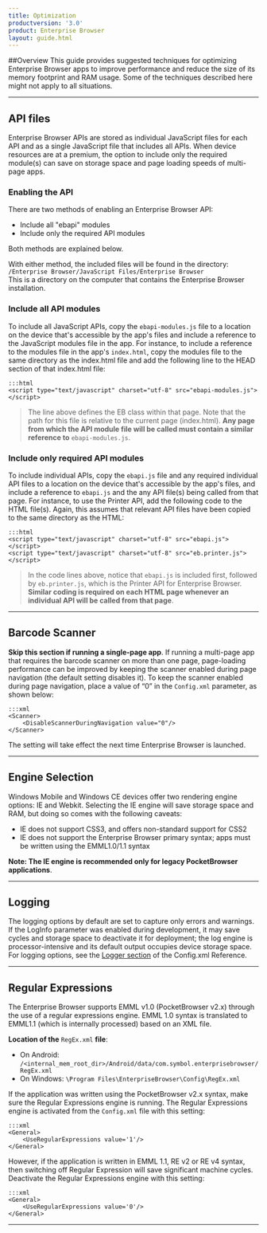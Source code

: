 ```yaml
---
title: Optimization
productversion: '3.0'
product: Enterprise Browser
layout: guide.html
---
```

##Overview 
This guide provides suggested techniques for optimizing Enterprise Browser apps to improve performance and reduce the size of its memory footprint and RAM usage. Some of the techniques described here might not apply to all situations. 

-----

## API files
Enterprise Browser APIs are stored as individual JavaScript files for each API and as a single JavaScript file that includes all APIs. When device resources are at a premium, the option to include only the required module(s) can save on storage space and page loading speeds of multi-page apps.

### Enabling the API
There are two methods of enabling an Enterprise Browser API:

* Include all "ebapi" modules
* Include only the required API modules

Both methods are explained below. 

With either method, the included files will be found in the directory:
<br> 
`/Enterprise Browser/JavaScript Files/Enterprise Browser`
<br>
This is a directory on the computer that contains the Enterprise Browser installation.

### Include all API modules
To include all JavaScript APIs, copy the `ebapi-modules.js` file to a location on the device that's accessible by the app's files and include a reference to the JavaScript modules file in the app. For instance, to include a reference to the modules file in the app's `index.html`, copy the modules file to the same directory as the index.html file and add the following line to the HEAD section of that index.html file:

    :::html
    <script type="text/javascript" charset="utf-8" src="ebapi-modules.js"></script>

> The line above defines the EB class within that page. Note that the path for this file is relative to the current page (index.html). **Any page from which the API module file will be called must contain a similar reference to** `ebapi-modules.js`.

### Include only required API modules
To include individual APIs, copy the `ebapi.js` file and any required individual API files to a location on the device that's accessible by the app's files, and include a reference to `ebapi.js` and the any API file(s) being called from that page. For instance, to use the Printer API, add the following code to the HTML file(s). Again, this assumes that relevant API files have been copied to the same directory as the HTML:

    :::html
    <script type="text/javascript" charset="utf-8" src="ebapi.js"></script>
    <script type="text/javascript" charset="utf-8" src="eb.printer.js"></script>

> In the code lines above, notice that `ebapi.js` is included first, followed by `eb.printer.js`, which is the Printer API for Enterprise Browser. **Similar coding is required on each HTML page whenever an individual API will be called from that page**.

-----

## Barcode Scanner
**Skip this section if running a single-page app**. If running a multi-page app that requires the barcode scanner on more than one page, page-loading performance can be improved by keeping the scanner enabled during page navigation (the default setting disables it). To keep the scanner enabled during page navigation, place a value of “0” in the `Config.xml` parameter, as shown below:

	:::xml
	<Scanner>
		<DisableScannerDuringNavigation value="0"/>
	</Scanner>

The setting will take effect the next time Enterprise Browser is launched. 

-----

## Engine Selection
Windows Mobile and Windows CE devices offer two rendering engine options: IE and Webkit. Selecting the IE engine will save storage space and RAM, but doing so comes with the following caveats: 

* IE does not support CSS3, and offers non-standard support for CSS2
* IE does not support the Enterprise Browser primary syntax; apps must be written using the EMML1.0/1.1 syntax

**Note: The IE engine is recommended only for legacy PocketBrowser applications**.

-----

## Logging
The logging options by default are set to capture only errors and warnings. If the LogInfo parameter was enabled during development, it may save cycles and storage space to deactivate it for deployment; the log engine is processor-intensive and its default output occupies device storage space. For logging options, see the [Logger section](../configreference/#logger) of the Config.xml Reference. 

-----

## Regular Expressions
The Enterprise Browser supports EMML v1.0 (PocketBrowser v2.x) through the use of a regular expressions engine. EMML 1.0 syntax is translated to EMML1.1 (which is internally processed) based on an XML file. 

**Location of the** `RegEx.xml` **file**:

* On Android: `/<internal_mem_root_dir>/Android/data/com.symbol.enterprisebrowser/RegEx.xml`
* On Windows: `\Program Files\EnterpriseBrowser\Config\RegEx.xml`

If the application was written using the PocketBrowser v2.x syntax, make sure the Regular Expressions engine is running. The Regular Expressions engine is activated from the `Config.xml` file with this setting:

	:::xml
	<General>
		<UseRegularExpressions value='1'/>
	</General>

However, if the application is written in EMML 1.1, RE v2 or RE v4 syntax, then switching off Regular Expression will save significant machine cycles. Deactivate the Regular Expressions engine with this setting:

	:::xml
	<General>
		<UseRegularExpressions value='0'/>
	</General>

-----
